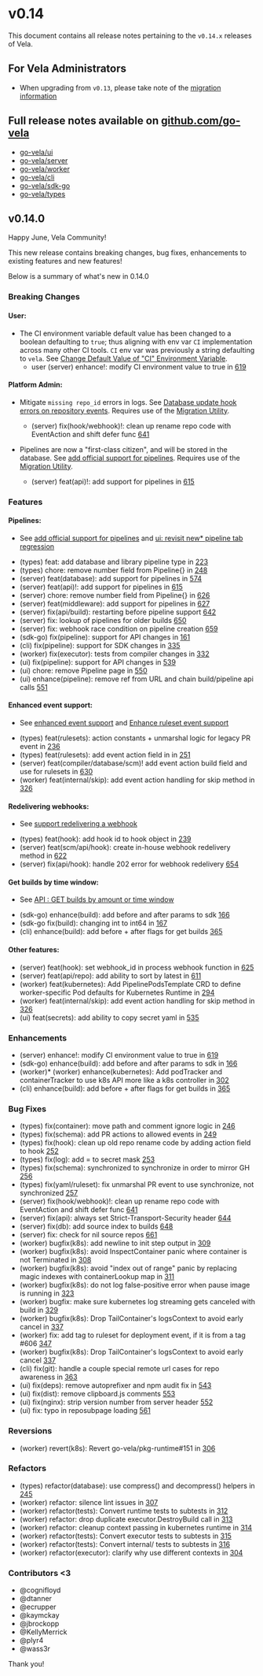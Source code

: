 # v0.14

This document contains all release notes pertaining to the `v0.14.x` releases of Vela.

## For Vela Administrators

* When upgrading from `v0.13`, please take note of the [migration information](/migrations/v0.14/README.md)

## Full release notes available on [github.com/go-vela](https://github.com/go-vela)

* [go-vela/ui](https://github.com/go-vela/ui/releases)
* [go-vela/server](https://github.com/go-vela/server/releases)
* [go-vela/worker](https://github.com/go-vela/worker/releases)
* [go-vela/cli](https://github.com/go-vela/cli/releases)
* [go-vela/sdk-go](https://github.com/go-vela/sdk-go/releases)
* [go-vela/types](https://github.com/go-vela/types/releases)

## v0.14.0

Happy June, Vela Community!

This new release contains breaking changes, bug fixes, enhancements to existing features and new features!

Below is a summary of what's new in 0.14.0

### Breaking Changes

#### User:

- The CI environment variable default value has been changed to a boolean defaulting to `true`; thus aligning with env var `CI` implementation across many other CI tools. `CI` env var was previously a string defaulting to `vela`. See [Change Default Value of "CI" Environment Variable](https://github.com/go-vela/community/issues/554).
  * user (server) enhance!: modify CI environment value to true in [619](https://github.com/go-vela/server/pull/619)

#### Platform Admin:

- Mitigate `missing repo_id` errors in logs. See [Database update hook errors on repository events](https://github.com/go-vela/community/issues/586). Requires use of the [Migration Utility](#for-vela-administrators).
  * (server) fix(hook/webhook)!: clean up rename repo code with EventAction and shift defer func [641](https://github.com/go-vela/server/pull/641)

- Pipelines are now a "first-class citizen", and will be stored in the database. See [add official support for pipelines](https://github.com/go-vela/community/issues/460). Requires use of the [Migration Utility](#for-vela-administrators).
  * (server) feat(api)!: add support for pipelines in [615](https://github.com/go-vela/server/pull/615)

### Features

#### Pipelines:

- See [add official support for pipelines](https://github.com/go-vela/community/issues/460) and [ui: revisit new* pipeline tab regression](https://github.com/go-vela/community/issues/587)

* (types) feat: add database and library pipeline type in [223](https://github.com/go-vela/types/pull/223)
* (types) chore: remove number field from Pipeline{} in [248](https://github.com/go-vela/types/pull/248)
* (server) feat(database): add support for pipelines in [574](https://github.com/go-vela/server/pull/574)
* (server) feat(api)!: add support for pipelines in [615](https://github.com/go-vela/server/pull/615)
* (server) chore: remove number field from Pipeline{} in [626](https://github.com/go-vela/server/pull/626)
* (server) feat(middleware): add support for pipelines in [627](https://github.com/go-vela/server/pull/627)
* (server) fix(api/build): restarting before pipeline support [642](https://github.com/go-vela/server/pull/642)
* (server) fix: lookup of pipelines for older builds [650](https://github.com/go-vela/server/pull/650)
* (server) fix: webhook race condition on pipeline creation [659](https://github.com/go-vela/server/pull/659)
* (sdk-go) fix(pipeline): support for API changes in [161](https://github.com/go-vela/sdk-go/pull/161)
* (cli) fix(pipeline): support for SDK changes in [335](https://github.com/go-vela/cli/pull/355)
* (worker) fix(executor): tests from compiler changes in [332](https://github.com/go-vela/worker/pull/332)
* (ui) fix(pipeline): support for API changes in [539](https://github.com/go-vela/ui/pull/539)
* (ui) chore: remove Pipeline page in [550](https://github.com/go-vela/ui/pull/550)
* (ui) enhance(pipeline): remove ref from URL and chain build/pipeline api calls [551](https://github.com/go-vela/ui/pull/551)

#### Enhanced event support:

- See [enhanced event support](https://github.com/go-vela/community/pull/502) and [Enhance ruleset event support](https://github.com/go-vela/community/issues/159)

* (types) feat(rulesets): action constants + unmarshal logic for legacy PR event in [236](https://github.com/go-vela/types/pull/236)
* (types) feat(rulesets): add event action field in in [251](https://github.com/go-vela/types/pull/251)
* (server) feat(compiler/database/scm)! add event action build field and use for rulesets in [630](https://github.com/go-vela/server/pull/630)
* (worker) feat(internal/skip): add event action handling for skip method in [326](https://github.com/go-vela/worker/pull/326)

#### Redelivering webhooks:

- See [support redelivering a webhook](https://github.com/go-vela/community/issues/459)

* (types) feat(hook): add hook id to hook object in [239](https://github.com/go-vela/types/pull/239)
* (server) feat(scm/api/hook): create in-house webhook redelivery method in [622](https://github.com/go-vela/server/pull/622)
* (server) fix(api/hook): handle 202 error for webhook redelivery [654](https://github.com/go-vela/server/pull/654)

#### Get builds by time window:

- See [API : GET builds by amount or time window](https://github.com/go-vela/community/issues/187)

* (sdk-go) enhance(build): add before and after params to sdk [166](https://github.com/go-vela/sdk-go/pull/166)
* (sdk-go fix(build): changing int to int64 in [167](https://github.com/go-vela/sdk-go/pull/167)
* (cli) enhance(build): add before + after flags for get builds [365](https://github.com/go-vela/cli/pull/365)

#### Other features:

* (server) feat(hook): set webhook_id in process webhook function in [625](https://github.com/go-vela/server/pull/625)
* (server) feat(api/repo): add ability to sort by latest in [611](https://github.com/go-vela/server/pull/611)
* (worker) feat(kubernetes): Add PipelinePodsTemplate CRD to define worker-specific Pod defaults for Kubernetes Runtime in [294](https://github.com/go-vela/worker/pull/294)
* (worker) feat(internal/skip): add event action handling for skip method in [326](https://github.com/go-vela/worker/pull/326)
* (ui) feat(secrets): add ability to copy secret yaml in [535](https://github.com/go-vela/ui/pull/535)

### Enhancements

* (server) enhance!: modify CI environment value to true in [619](https://github.com/go-vela/server/pull/619)
* (sdk-go) enhance(build): add before and after params to sdk in [166](https://github.com/go-vela/sdk-go/pull/166)
* (worker)* (worker) enhance(kubernetes): Add podTracker and containerTracker to use k8s API more like a k8s controller in [302](https://github.com/go-vela/worker/pull/302)
* (cli) enhance(build): add before + after flags for get builds in [365](https://github.com/go-vela/cli/pull/365)

### Bug Fixes

* (types) fix(container): move path and comment ignore logic in [246](https://github.com/go-vela/types/pull/246)
* (types) fix(schema): add PR actions to allowed events in [249](https://github.com/go-vela/types/pull/249)
* (types) fix(hook): clean up old repo rename code by adding action field to hook [252](https://github.com/go-vela/types/pull/252)
* (types) fix(log): add = to secret mask [253](https://github.com/go-vela/types/pull/253)
* (types) fix(schema): synchronized to synchronize in order to mirror GH [256](https://github.com/go-vela/types/pull/256)
* (types) fix(yaml/ruleset): fix unmarshal PR event to use synchronize, not synchronized [257](https://github.com/go-vela/types/pull/257)
* (server) fix(hook/webhook)!: clean up rename repo code with EventAction and shift defer func [641](https://github.com/go-vela/server/pull/641)
* (server) fix(api): always set Strict-Transport-Security header [644](https://github.com/go-vela/server/pull/644)
* (server) fix(db): add source index to builds [648](https://github.com/go-vela/server/pull/648)
* (server) fix: check for nil source repos [661](https://github.com/go-vela/server/pull/661)
* (worker) bugfix(k8s): add newline to init step output in [309](https://github.com/go-vela/worker/pull/309)
* (worker) bugfix(k8s): avoid InspectContainer panic where container is not Terminated in [308](https://github.com/go-vela/worker/pull/308)
* (worker) bugfix(k8s): avoid "index out of range" panic by replacing magic indexes with containerLookup map in [311](https://github.com/go-vela/worker/pull/311)
* (worker) bugfix(k8s): do not log false-positive error when pause image is running in [323](https://github.com/go-vela/worker/pull/323)
* (worker) bugfix: make sure kubernetes log streaming gets canceled with build in [329](https://github.com/go-vela/worker/pull/329)
* (worker) bugfix(k8s): Drop TailContainer's logsContext to avoid early cancel in [337](https://github.com/go-vela/worker/pull/337)
* (worker) fix: add tag to ruleset for deployment event, if it is from a tag #606 [347](https://github.com/go-vela/worker/pull/347)
* (worker) bugfix(k8s): Drop TailContainer's logsContext to avoid early cancel [337](https://github.com/go-vela/worker/pull/337)
* (cli) fix(git): handle a couple special remote url cases for repo awareness in [363](https://github.com/go-vela/cli/pull/363)
* (ui) fix(deps): remove autoprefixer and npm audit fix in [543](https://github.com/go-vela/ui/pull/543)
* (ui) fix(dist): remove clipboard.js comments [553](https://github.com/go-vela/ui/pull/553)
* (ui) fix(nginx): strip version number from server header [552](https://github.com/go-vela/ui/pull/552)
* (ui) fix: typo in reposubpage loading [561](https://github.com/go-vela/ui/pull/561)

### Reversions

* (worker) revert(k8s): Revert go-vela/pkg-runtime#151 in [306](https://github.com/go-vela/worker/pull/306)

### Refactors

* (types) refactor(database): use compress() and decompress() helpers in [245](https://github.com/go-vela/types/pull/245)
* (worker) refactor: silence lint issues in [307](https://github.com/go-vela/worker/pull/307)
* (worker) refactor(tests): Convert runtime tests to subtests in [312](https://github.com/go-vela/worker/pull/312)
* (worker) refactor: drop duplicate executor.DestroyBuild call in [313](https://github.com/go-vela/worker/pull/313)
* (worker) refactor: cleanup context passing in kubernetes runtime in [314](https://github.com/go-vela/worker/pull/314)
* (worker) refactor(tests): Convert executor tests to subtests in [315](https://github.com/go-vela/worker/pull/315)
* (worker) refactor(tests): Convert internal/ tests to subtests in [316](https://github.com/go-vela/worker/pull/316)
* (worker) refactor(executor): clarify why use different contexts in [304](https://github.com/go-vela/worker/pull/304)

### Contributors <3

* @cognifloyd
* @dtanner
* @ecrupper
* @kaymckay
* @jbrockopp
* @KellyMerrick
* @plyr4
* @wass3r

Thank you!
